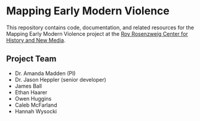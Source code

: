 # Mapping Early Modern Violence

This repository contains code, documentation, and related resources for the Mapping Early Modern Violence project at the [Roy Rosenzweig Center for History and New Media](https://rrchnm.org).

## Project Team

- Dr. Amanda Madden (PI)
- Dr. Jason Heppler (senior developer) 
- James Ball
- Ethan Haarer
- Owen Huggins
- Caleb McFarland
- Hannah Wysocki

